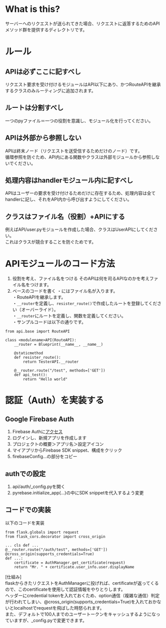 # What is this?
サーバーへのリクエストが送られてきた場合、リクエストに返答するためのAPIメソッド群を提供するディレクトリです。  

# ルール
## APIは必ずここに記すべし
リクエスト要求を受け付けるモジュールはAPI以下にあり、かつRouteAPIを継承するクラスのみルーティングに追加されます。
## ルートは分割すべし
一つのpyファイル＝一つの役割を意識し、モジュール化を行ってください。
## APIは外部から参照しない
APIは終末ノード（リクエストを送受信するためだけのノード）です。  
循環参照を防ぐため、API内にある関数やクラスは外部モジュールから参照しないでください。  
## 処理内容はhandlerモジュール内に記すべし
APIはユーザーの要求を受け付けるためだけに存在するため、処理内容は全てhandlerに記し、それをAPI内から呼び出すようにしてください。  
## クラスはファイル名（役割）+APIにする
例えばAPI/user.pyモジュールを作成した場合、クラスはUserAPIにしてください。  
これはクラスが競合することを防ぐためです。

#  APIモジュールのコード方法
1. 役割を考え、ファイル名をつける
そのAPIは何を司るAPIなのかを考えファイル名をつけます。
2. ベースのコードを書く
・<modulename>にはファイル名が入ります。  
・RouteAPIを継承します。  
・`__router`を定義し、`resister_route()`で作成したルートを登録してください（オーバーライド）。  
・`__router`にルートを定義し、関数を定義してください。  
・サンプルコードは以下の通りです。

```
from api.base import RouteAPI

class <modulename>API(RouteAPI):
    __router = Blueprint(__name__, __name__)

    @staticmethod
    def resister_route():
        return TesterAPI.__router

    @__router.route("/test", methods=['GET'])
    def api_test():
        return "Hello world"
```

# 認証（Auth）を実装する
## Google Firebase Auth
1. Firebase Authに[アクセス](https://console.firebase.google.com/ "Firebase")
2. ログインし、新規アプリを作成します
3. プロジェクトの概要＞アプリ名＞設定アイコン
4. マイアプリからFirebase SDK snippet、構成をクリック
5. firebaseConfig...の部分をコピー

## authでの設定
1. api/auth/_config.pyを開く
2. pyrebase.initialize_app(...)の中にSDK snippetを代入するよう変更

## コードでの実装
以下のコードを実装

```
from flask.globals import request
from flask_cors.decorator import cross_origin

... cls def ...
@__router.route("/auth/test", methods=['GET'])
@cross_origin(supports_credentials=True)
def ...:
    certificate = AuthManager.get_certificate(request)
    return "Mr. " + certificate.user_info.user.displayName

```
[仕組み]  
flaskからきたリクエストをAuthManagerに投げれば、certificateが返ってくるので、このcertificateを使用して認証情報をやりとりします。  
ヘッダーにcredential tokenを入れておくため、option通信（複雑な通信）判定が行われてしまい、@cross_origin(supports_credentials=True)を入れておかないとlocalhostでrequestを飛ばした時怒られます。  
また、デフォルトで100人までのユーザートークンをキャッシュするようになっていますが、_config.pyで変更できます。